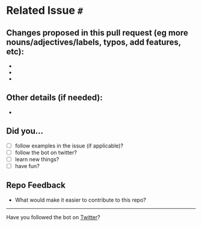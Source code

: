 # Related Issue `#  `

## Changes proposed in this pull request (eg more nouns/adjectives/labels, typos, add features, etc):
-
-
-

## Other details (if needed):
-

## Did you...
- [ ] follow examples in the issue (if applicable)?
- [ ] follow the bot on twitter?
- [ ] learn new things?
- [ ] have fun?

## Repo Feedback
- What would make it easier to contribute to this repo?


---
Have you followed the bot on [Twitter](www.twitter.com/LGBTQotd)? 
